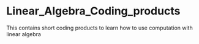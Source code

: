 # Linear_Algebra_Coding_products
This contains short coding products to learn how to use computation with linear algebra
